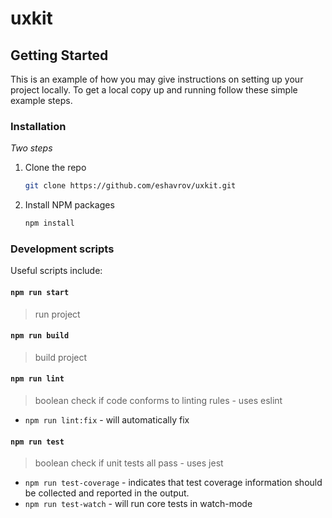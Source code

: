 # uxkit

<!-- GETTING STARTED -->
## Getting Started

This is an example of how you may give instructions on setting up your project locally.
To get a local copy up and running follow these simple example steps.

### Installation

_Two steps_

1. Clone the repo
   ```sh
   git clone https://github.com/eshavrov/uxkit.git
   ```
2. Install NPM packages
   ```sh
   npm install
   ```

### Development scripts

Useful scripts include:

#### `npm run start`

> run project

#### `npm run build`

> build project

#### `npm run lint`

> boolean check if code conforms to linting rules - uses eslint

- `npm run lint:fix` - will automatically fix

#### `npm run test`

> boolean check if unit tests all pass - uses jest

- `npm run test-coverage` - indicates that test coverage information should be collected and reported in the output. 
- `npm run test-watch` - will run core tests in watch-mode
